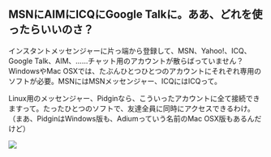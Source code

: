 <?php require("../../entete.php"); ?> <?php require("../../base.php"); ?>

<div id="corps">

<h2>MSNにAIMにICQにGoogle Talkに。ああ、どれを使ったらいいのさ？</h2>

<p>インスタントメッセンジャーに片っ端から登録して、MSN、Yahoo!、ICQ、Google Talk、AIM、……チャット用のアカウントが散らばっていません？　WindowsやMac OSXでは、たぶんひとつひとつのアカウントにそれぞれ専用のソフトが必要。MSNにはMSNメッセンジャー、ICQにはICQって。</p>

<p>Linux用のメッセンジャー、Pidginなら、こういったアカウントに全て接続できますって。たったひとつのソフトで、友達全員に同時にアクセスできるわけ。（まあ、PidginはWindows版も、Adiumっていう名前のMac OSX版もあるんだけど）</p>

<img src="Images/gaim_im_services.png" />

</div> </body> </html>
